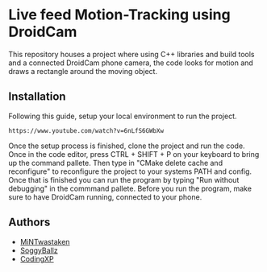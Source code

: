 
# Live feed Motion-Tracking using DroidCam

This repository houses a project where using C++ libraries and build tools and a connected DroidCam phone camera, the code looks for motion and draws a rectangle around the moving object.


## Installation

Following this guide, setup your local environment to run the project.
```
https://www.youtube.com/watch?v=6nLfS6GWbXw
```
Once the setup process is finished, clone the project and run the code. Once in the code editor, press CTRL + SHIFT + P on your keyboard to bring up the command pallete. Then type in "CMake delete cache and reconfigure" to reconfigure the project to your systems PATH and config. Once that is finished you can run the program by typing "Run without debugging" in the commmand pallete. Before you run the program, make sure to have DroidCam running, connected to your phone.
## Authors

- [MiNTwastaken](https://github.com/MiNTwastaken)
- [SoggyBallz](https://github.com/SoggyBallz)
- [CodingXP](https://github.com/CodingXP)


